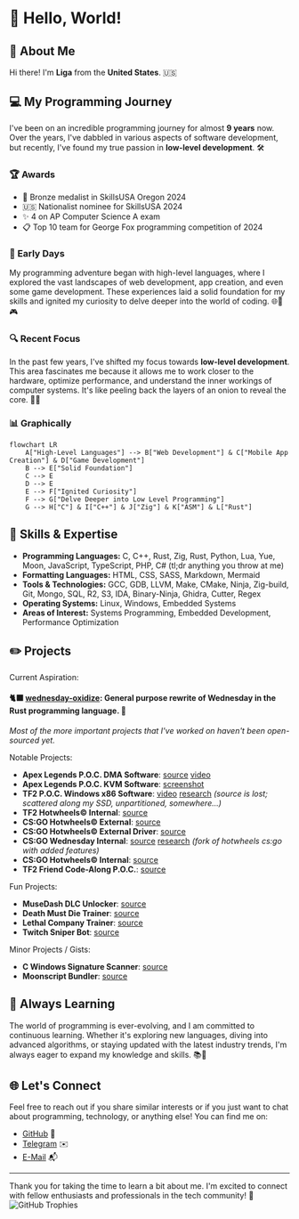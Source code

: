 # 👋 Hello, World!

## 🌟 About Me

Hi there! I'm **Liga** from the **United States**. 🇺🇸

## 💻 My Programming Journey

I've been on an incredible programming journey for almost **9 years** now. Over the years, I've dabbled in various aspects of software development, but recently, I've found my true passion in **low-level development**. 🛠️

### 🏆 Awards
- 🥉 Bronze medalist in SkillsUSA Oregon 2024
- 🇺🇸 Nationalist nominee for SkillsUSA 2024
- ✨ 4 on AP Computer Science A exam
- 📋 Top 10 team for George Fox programming competition of 2024


### 🏁 Early Days

My programming adventure began with high-level languages, where I explored the vast landscapes of web development, app creation, and even some game development. These experiences laid a solid foundation for my skills and ignited my curiosity to delve deeper into the world of coding. 🌐📱🎮

### 🔍 Recent Focus

In the past few years, I've shifted my focus towards **low-level development**. This area fascinates me because it allows me to work closer to the hardware, optimize performance, and understand the inner workings of computer systems. It's like peeling back the layers of an onion to reveal the core. 🧅🔧

### 📊 Graphically

```mermaid
flowchart LR
    A["High-Level Languages"] --> B["Web Development"] & C["Mobile App Creation"] & D["Game Development"]
    B --> E["Solid Foundation"]
    C --> E
    D --> E
    E --> F["Ignited Curiosity"]
    F --> G["Delve Deeper into Low Level Programming"]
    G --> H["C"] & I["C++"] & J["Zig"] & K["ASM"] & L["Rust"]
```


## 🚀 Skills & Expertise

- **Programming Languages:** C, C++, Rust, Zig, Rust, Python, Lua, Yue, Moon, JavaScript, TypeScript, PHP, C# (tl;dr anything you throw at me)
- **Formatting Languages:** HTML, CSS, SASS, Markdown, Mermaid
- **Tools & Technologies:** GCC, GDB, LLVM, Make, CMake, Ninja, Zig-build, Git, Mongo, SQL, R2, S3, IDA, Binary-Ninja, Ghidra, Cutter, Regex
- **Operating Systems:** Linux, Windows, Embedded Systems
- **Areas of Interest:** Systems Programming, Embedded Development, Performance Optimization

## ✏️ Projects

Current Aspiration:
#### 🐈‍⬛ **[wednesday-oxidize](https://github.com/windows-fryer/wednesday-oxidize)**: General purpose rewrite of Wednesday in the Rust programming language. 🦀

*Most of the more important projects that I've worked on haven't been open-sourced yet.*

Notable Projects:
- **Apex Legends P.O.C. DMA Software**: [source](https://github.com/wednesdaywtf/apex-dma/tree/trunk) [video](https://streamable.com/fz89vg)
- **Apex Legends P.O.C. KVM Software**: [screenshot](https://imgur.com/xst12zp)
- **TF2 P.O.C. Windows x86 Software**: [video](https://streamable.com/dsyils) [research](https://www.unknowncheats.me/forum/team-fortress-2-a/593509-alternative-third-person-angles.html) *(source is lost; scattered along my SSD, unpartitioned, somewhere...)*
- **TF2 Hotwheels© Internal**: [source](https://github.com/hotwheels-vip/tf2-internal/)
- **CS:GO Hotwheels© External**: [source](https://github.com/hotwheels-vip/csgo-external)
- **CS:GO Hotwheels© External Driver**: [source](https://github.com/hotwheels-vip/csgo-external-driver)
- **CS:GO Wednesday Internal**: [source](https://github.com/windows-fryer/wednesday-csgo) [research](https://www.unknowncheats.me/forum/3324734-post4.html) *(fork of hotwheels cs:go with added features)* 
- **CS:GO Hotwheels© Internal**: [source](https://github.com/hotwheels-vip/csgo-internal)
- **TF2 Friend Code-Along P.O.C.**: [source](https://github.com/windows-fryer/skeletons_cx)

Fun Projects:
- **MuseDash DLC Unlocker**: [source](https://github.com/windows-fryer/musedash-unlocker)
- **Death Must Die Trainer**: [source](https://github.com/windows-fryer/death-must-gamble)
- **Lethal Company Trainer**: [source](https://github.com/wednesdaywtf/lethal-company)
- **Twitch Sniper Bot**: [source](https://github.com/windows-fryer/sniper-bot/)

Minor Projects / Gists:
- **C Windows Signature Scanner**: [source](https://github.com/windows-fryer/CigFinder)
- **Moonscript Bundler**: [source](https://github.com/windows-fryer/moon_bundler)

## 🌱 Always Learning

The world of programming is ever-evolving, and I am committed to continuous learning. Whether it's exploring new languages, diving into advanced algorithms, or staying updated with the latest industry trends, I'm always eager to expand my knowledge and skills. 📚🚀

## 🌐 Let's Connect

Feel free to reach out if you share similar interests or if you just want to chat about programming, technology, or anything else! You can find me on:

- [GitHub](https://github.com/windows-fryer/windows-fryer/) 🐙
- [Telegram](https://t.me/intCast) ✉️
- [E-Mail](mailto:liga@wednesday.wtf) 📬

---

Thank you for taking the time to learn a bit about me. I'm excited to connect with fellow enthusiasts and professionals in the tech community! 🚀
![GitHub Trophies](https://github-profile-trophy.vercel.app/?username=windows-fryer&theme=darkhub&no-bg=true&no-frame=true)
